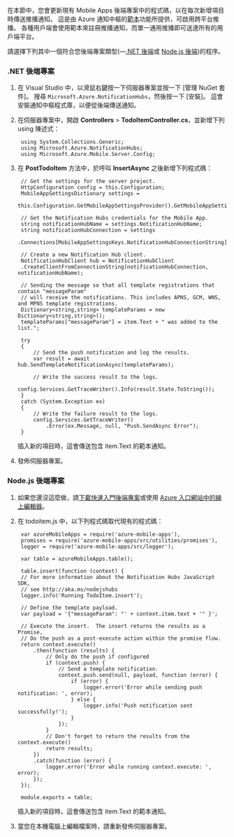 在本節中，您會更新現有 Mobile Apps 後端專案中的程式碼，以在每次新增項目時傳送推播通知。 這是由 Azure 通知中樞的[範本](../articles/notification-hubs/notification-hubs-templates-cross-platform-push-messages.md)功能所提供，可啟用跨平台推播。 各種用戶端會使用範本來註冊推播通知，而單一通用推播即可送達所有的用戶端平台。

請選擇下列其中一個符合您後端專案類型(&mdash;[.NET 後端](#dotnet)或 [Node.js 後端](#nodejs))的程序。

### <a name="dotnet"></a>.NET 後端專案
1. 在 Visual Studio 中，以滑鼠右鍵按一下伺服器專案並按一下 [管理 NuGet 套件]。 搜尋 `Microsoft.Azure.NotificationHubs`，然後按一下 [安裝]。 這會安裝通知中樞程式庫，以便從後端傳送通知。
2. 在伺服器專案中，開啟 **Controllers** >   **TodoItemController.cs**，並新增下列 using 陳述式：

        using System.Collections.Generic;
        using Microsoft.Azure.NotificationHubs;
        using Microsoft.Azure.Mobile.Server.Config;
3. 在 **PostTodoItem** 方法中，於呼叫 **InsertAsync** 之後新增下列程式碼：  

        // Get the settings for the server project.
        HttpConfiguration config = this.Configuration;
        MobileAppSettingsDictionary settings =
            this.Configuration.GetMobileAppSettingsProvider().GetMobileAppSettings();

        // Get the Notification Hubs credentials for the Mobile App.
        string notificationHubName = settings.NotificationHubName;
        string notificationHubConnection = settings
            .Connections[MobileAppSettingsKeys.NotificationHubConnectionString].ConnectionString;

        // Create a new Notification Hub client.
        NotificationHubClient hub = NotificationHubClient
        .CreateClientFromConnectionString(notificationHubConnection, notificationHubName);

        // Sending the message so that all template registrations that contain "messageParam"
        // will receive the notifications. This includes APNS, GCM, WNS, and MPNS template registrations.
        Dictionary<string,string> templateParams = new Dictionary<string,string>();
        templateParams["messageParam"] = item.Text + " was added to the list.";

        try
        {
            // Send the push notification and log the results.
            var result = await hub.SendTemplateNotificationAsync(templateParams);

            // Write the success result to the logs.
            config.Services.GetTraceWriter().Info(result.State.ToString());
        }
        catch (System.Exception ex)
        {
            // Write the failure result to the logs.
            config.Services.GetTraceWriter()
                .Error(ex.Message, null, "Push.SendAsync Error");
        }

    插入新的項目時，這會傳送包含 item.Text 的範本通知。
4. 發佈伺服器專案。

### <a name="nodejs"></a>Node.js 後端專案
1. 如果您還沒這麼做，請[下載快速入門後端專案](../articles/app-service-mobile/app-service-mobile-node-backend-how-to-use-server-sdk.md#online-editor)或使用 [Azure 入口網站中的線上編輯器](../articles/app-service-mobile/app-service-mobile-node-backend-how-to-use-server-sdk.md#download-quickstart)。
2. 在 todoitem.js 中，以下列程式碼取代現有的程式碼：

        var azureMobileApps = require('azure-mobile-apps'),
        promises = require('azure-mobile-apps/src/utilities/promises'),
        logger = require('azure-mobile-apps/src/logger');

        var table = azureMobileApps.table();

        table.insert(function (context) {
        // For more information about the Notification Hubs JavaScript SDK,
        // see http://aka.ms/nodejshubs
        logger.info('Running TodoItem.insert');

        // Define the template payload.
        var payload = '{"messageParam": "' + context.item.text + '" }';  

        // Execute the insert.  The insert returns the results as a Promise,
        // Do the push as a post-execute action within the promise flow.
        return context.execute()
            .then(function (results) {
                // Only do the push if configured
                if (context.push) {
                    // Send a template notification.
                    context.push.send(null, payload, function (error) {
                        if (error) {
                            logger.error('Error while sending push notification: ', error);
                        } else {
                            logger.info('Push notification sent successfully!');
                        }
                    });
                }
                // Don't forget to return the results from the context.execute()
                return results;
            })
            .catch(function (error) {
                logger.error('Error while running context.execute: ', error);
            });
        });

        module.exports = table;  

    插入新的項目時，這會傳送包含 item.Text 的範本通知。
3. 當您在本機電腦上編輯檔案時，請重新發佈伺服器專案。
